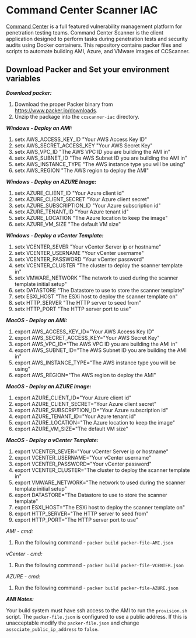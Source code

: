 # Command Center Scanner IAC #
[Command Center](https://www.critical-sec.com/command-center/) is a full featured vulnerability management platform for penetration testing teams. Command Center Scanner is the client application designed to perform tasks during penetration tests and security audits using
Docker containers. This repository contains packer files and scripts to automate building AMI, Azure, and VMware images of CCScanner.

## Download Packer and Set your environment variables ##

**_Download packer:_**

1) Download the proper Packer binary from https://www.packer.io/downloads.
2) Unzip the package into the `ccscanner-iac` directory.


**_Windows - Deploy an AMI:_**

1) setx AWS_ACCESS_KEY_ID "Your AWS Access Key ID"
2) setx AWS_SECRET_ACCESS_KEY "Your AWS Secret Key"
3) setx AWS_VPC_ID "The AWS VPC ID you are building the AMI in"
4) setx AWS_SUBNET_ID "The AWS Subnet ID you are building the AMI in"
5) setx AWS_INSTANCE_TYPE "The AWS instance type you will be using"
6) setx AWS_REGION "The AWS region to deploy the AMI"

**_Windows - Deploy an AZURE Image:_**

1) setx AZURE_CLIENT_ID "Your Azure client id"
2) setx AZURE_CLIENT_SECRET "Your Azure client secret"
3) setx AZURE_SUBSCRIPTION_ID "Your Azure subscription id"
4) setx AZURE_TENANT_ID "Your Azure tenant id"
5) setx AZURE_LOCATION "The Azure location to keep the image"
6) setx AZURE_VM_SIZE "The default VM size"

**_Windows - Deploy a vCenter Template:_**

1) setx VCENTER_SEVER "Your vCenter Server ip or hostname"
2) setx VCENTER_USERNAME "Your vCenter username"
3) setx VCENTER_PASSWORD "Your vCenter password"
4) setx VCENTER_CLUSTER "The cluster to deploy the scanner template in"
5) setx VMWARE_NETWORK "The network to used during the scanner template initial setup"
6) setx DATASTORE "The Datastore to use to store the scanner template"
7) setx ESXI_HOST "The ESXi host to deploy the scanner template on"
8) setx HTTP_SERVER "The HTTP server to seed from"
9) setx HTTP_PORT "The HTTP server port to use"


**_MacOS - Deploy an AMI:_**

1) export AWS_ACCESS_KEY_ID="Your AWS Access Key ID"
2) export AWS_SECRET_ACCESS_KEY="Your AWS Secret Key"
3) export AWS_VPC_ID="The AWS VPC ID you are building the AMI in"
4) export AWS_SUBNET_ID="The AWS Subnet ID you are building the AMI in"
5) export AWS_INSTANCE_TYPE="The AWS instance type you will be using"
6) export AWS_REGION="The AWS region to deploy the AMI"

**_MacOS - Deploy an AZURE Image:_**

1) export AZURE_CLIENT_ID="Your Azure client id"
2) export AZURE_CLIENT_SECRET="Your Azure client secret"
3) export AZURE_SUBSCRIPTION_ID="Your Azure subscription id"
4) export AZURE_TENANT_ID="Your Azure tenant id"
5) export AZURE_LOCATION="The Azure location to keep the image"
6) export AZURE_VM_SIZE="The default VM size"

**_MacOS - Deploy a vCenter Template:_**

1) export VCENTER_SEVER="Your vCenter Server ip or hostname"
2) export VCENTER_USERNAME="Your vCenter username"
3) export VCENTER_PASSWORD="Your vCenter password"
4) export VCENTER_CLUSTER="The cluster to deploy the scanner template in"
5) export VMWARE_NETWORK="The network to used during the scanner template initial setup"
6) export DATASTORE="The Datastore to use to store the scanner template"
7) export ESXI_HOST="The ESXi host to deploy the scanner template on"
8) export HTTP_SERVER="The HTTP server to seed from"
9) export HTTP_PORT="The HTTP server port to use"

*_AMI - cmd:_*
1) Run the following command - `packer build packer-file-AMI.json`

*_vCenter - cmd:_*
1) Run the following command - `packer build packer-file-VCENTER.json`

*_AZURE - cmd:_*
1) Run the following command - `packer build packer-file-AZURE.json`

**_AMI Notes:_**

Your build system must have ssh access to the AMI to run the `provision.sh` script. The `packer-file.json` is configured to use a public address.
If this is unacceptable modify the `packer-file.json` and change `associate_public_ip_address` to `false`.

